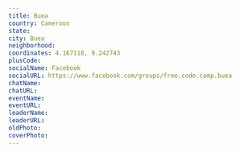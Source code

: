```yaml
---
title: Buea
country: Cameroon
state: 
city: Buea
neighborhood: 
coordinates: 4.167118, 9.242743
plusCode:
socialName: Facebook
socialURL: https://www.facebook.com/groups/free.code.camp.buea
chatName:
chatURL:
eventName:
eventURL:
leaderName:
leaderURL:
oldPhoto: 
coverPhoto:
---
```

